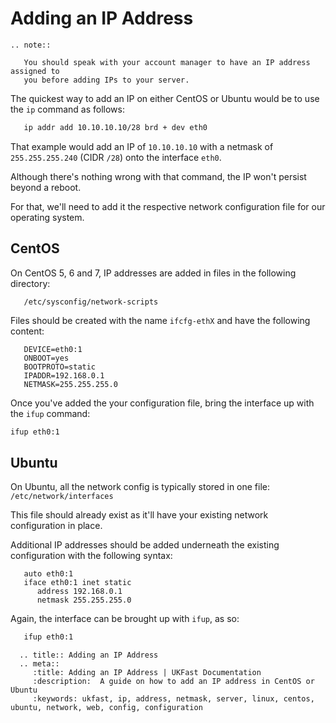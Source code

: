 # Adding an IP Address

```eval_rst
.. note::

   You should speak with your account manager to have an IP address assigned to
   you before adding IPs to your server.
```

The quickest way to add an IP on either CentOS or Ubuntu would be to use the `ip` command as follows:

```bash
   ip addr add 10.10.10.10/28 brd + dev eth0
```

That example would add an IP of `10.10.10.10` with a netmask of `255.255.255.240` (CIDR `/28`) onto the interface `eth0`.

Although there's nothing wrong with that command, the IP won't persist beyond a reboot.

For that, we'll need to add it the respective network configuration file for our operating system.

## CentOS

On CentOS 5, 6 and 7, IP addresses are added in files in the following directory:

```console
   /etc/sysconfig/network-scripts
```

Files should be created with the name `ifcfg-ethX` and have the following content:

```console
   DEVICE=eth0:1
   ONBOOT=yes
   BOOTPROTO=static
   IPADDR=192.168.0.1
   NETMASK=255.255.255.0
```

Once you've added the your configuration file, bring the interface up with the `ifup` command:

```bash
ifup eth0:1
```

## Ubuntu

On Ubuntu, all the network config is typically stored in one file:
`/etc/network/interfaces`

This file should already exist as it'll have your existing network configuration in place.

Additional IP addresses should be added underneath the existing configuration with the following syntax:

```console
   auto eth0:1
   iface eth0:1 inet static
      address 192.168.0.1
      netmask 255.255.255.0
```

Again, the interface can be brought up with `ifup`, as so:

```bash
   ifup eth0:1
```

```eval_rst
  .. title:: Adding an IP Address
  .. meta::
     :title: Adding an IP Address | UKFast Documentation
     :description:  A guide on how to add an IP address in CentOS or Ubuntu
     :keywords: ukfast, ip, address, netmask, server, linux, centos, ubuntu, network, web, config, configuration
```
